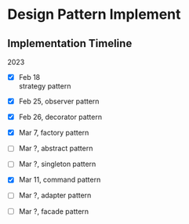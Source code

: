 # Design Pattern Implement

## Implementation Timeline
2023
  - [x] Feb 18 <br> strategy pattern 
  - [x] Feb 25, observer pattern 
  - [x] Feb 26, decorator pattern
  - [x] Mar 7,  factory pattern
  - [ ] Mar ?,  abstract pattern 
  - [ ] Mar ?,  singleton pattern 
  - [x] Mar 11, command pattern 
  - [ ] Mar ?,  adapter pattern
  - [ ] Mar ?,  facade pattern
  
  


